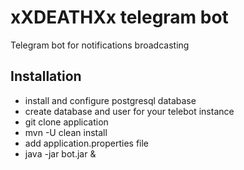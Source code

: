 # xXDEATHXx telegram bot

Telegram bot for notifications broadcasting

## Installation

- install and configure postgresql database
- create database and user for your telebot instance
- git clone application
- mvn -U clean install
- add application.properties file
- java -jar bot.jar &




